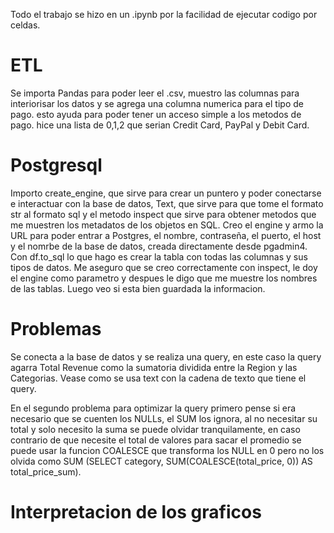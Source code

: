 Todo el trabajo se hizo en un .ipynb por la facilidad de ejecutar codigo por celdas.

#   ETL
Se importa Pandas para poder leer el .csv, muestro las columnas para interiorisar los datos y se agrega una columna numerica para el tipo de pago. esto ayuda para poder tener un acceso simple a los metodos de pago. hice una lista de 0,1,2 que serian Credit Card, PayPal y Debit Card.

#   Postgresql
Importo create_engine, que sirve para crear un puntero y poder conectarse e interactuar con la base de datos, Text, que sirve para que tome el formato str al formato sql y el metodo inspect que sirve para obtener metodos que me muestren los metadatos de los objetos en SQL.
Creo el engine y armo la URL para poder entrar a Postgres, el nombre, contraseña, el puerto, el host y el nomrbe de la base de datos, creada directamente desde pgadmin4.
Con df.to_sql lo que hago es crear la tabla con todas las columnas y sus tipos de datos.
Me aseguro que se creo correctamente con inspect, le doy el engine como parametro y despues le digo que me muestre los nombres de las tablas. Luego veo si esta bien guardada la informacion.

# Problemas
Se conecta a la base de datos y se realiza una query, en este caso la query agarra Total Revenue como la sumatoria dividida entre la Region y las Categorias. Vease como se usa text con la cadena de texto que tiene el query.

En el segundo problema para optimizar la query primero pense si era necesario que se cuenten los NULLs, el SUM los ignora, al no necesitar su total y solo necesito la suma se puede olvidar tranquilamente, en caso contrario de que necesite el total de valores para sacar el promedio se puede usar la funcion COALESCE que transforma los NULL en 0 pero no los olvida como SUM (SELECT category, SUM(COALESCE(total_price, 0)) AS total_price_sum).

# Interpretacion de los graficos
